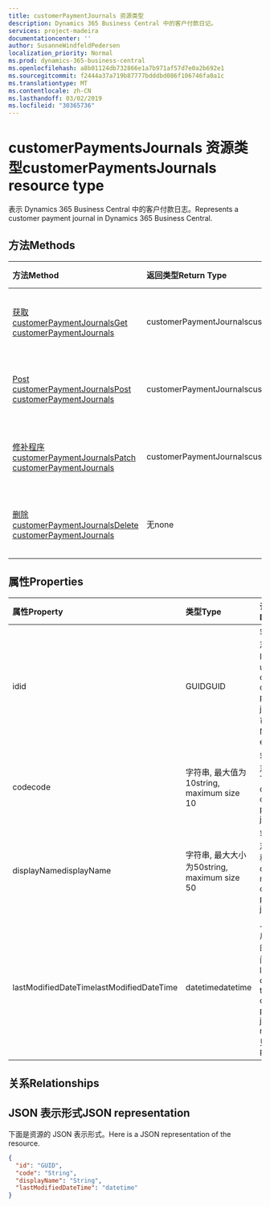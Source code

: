 ```yaml
---
title: customerPaymentJournals 资源类型
description: Dynamics 365 Business Central 中的客户付款日记。
services: project-madeira
documentationcenter: ''
author: SusanneWindfeldPedersen
localization_priority: Normal
ms.prod: dynamics-365-business-central
ms.openlocfilehash: a8b01124db732866e1a7b971af57d7e0a2b692e1
ms.sourcegitcommit: f2444a37a719b87777bdddbd086f106746fa0a1c
ms.translationtype: MT
ms.contentlocale: zh-CN
ms.lasthandoff: 03/02/2019
ms.locfileid: "30365736"
---
```

# <a name="customerpaymentsjournals-resource-type"></a><span data-ttu-id="800ff-103">customerPaymentsJournals 资源类型</span><span class="sxs-lookup"><span data-stu-id="800ff-103">customerPaymentsJournals resource type</span></span>
<span data-ttu-id="800ff-104">表示 Dynamics 365 Business Central 中的客户付款日志。</span><span class="sxs-lookup"><span data-stu-id="800ff-104">Represents a customer payment journal in Dynamics 365 Business Central.</span></span>

## <a name="methods"></a><span data-ttu-id="800ff-105">方法</span><span class="sxs-lookup"><span data-stu-id="800ff-105">Methods</span></span>

| <span data-ttu-id="800ff-106">方法</span><span class="sxs-lookup"><span data-stu-id="800ff-106">Method</span></span>               | <span data-ttu-id="800ff-107">返回类型</span><span class="sxs-lookup"><span data-stu-id="800ff-107">Return Type</span></span>             |<span data-ttu-id="800ff-108">说明</span><span class="sxs-lookup"><span data-stu-id="800ff-108">Description</span></span>                      |
|:---------------------|:------------------------|:--------------------------------|
|[<span data-ttu-id="800ff-109">获取 customerPaymentJournals</span><span class="sxs-lookup"><span data-stu-id="800ff-109">Get customerPaymentJournals</span></span>](../api/dynamics-customerpaymentsjournal-get.md)      |<span data-ttu-id="800ff-110">customerPaymentJournals</span><span class="sxs-lookup"><span data-stu-id="800ff-110">customerPaymentJournals</span></span>|<span data-ttu-id="800ff-111">获取客户付款日志。</span><span class="sxs-lookup"><span data-stu-id="800ff-111">Gets a customer payment journal.</span></span>   |
|[<span data-ttu-id="800ff-112">Post customerPaymentJournals</span><span class="sxs-lookup"><span data-stu-id="800ff-112">Post customerPaymentJournals</span></span>](../api/dynamics-create-customerpaymentsjournal.md)  |<span data-ttu-id="800ff-113">customerPaymentJournals</span><span class="sxs-lookup"><span data-stu-id="800ff-113">customerPaymentJournals</span></span>|<span data-ttu-id="800ff-114">创建客户付款日志。</span><span class="sxs-lookup"><span data-stu-id="800ff-114">Creates a customer payment journal.</span></span>|
|[<span data-ttu-id="800ff-115">修补程序 customerPaymentJournals</span><span class="sxs-lookup"><span data-stu-id="800ff-115">Patch customerPaymentJournals</span></span>](../api/dynamics-customerpaymentsjournal-update.md) |<span data-ttu-id="800ff-116">customerPaymentJournals</span><span class="sxs-lookup"><span data-stu-id="800ff-116">customerPaymentJournals</span></span>|<span data-ttu-id="800ff-117">更新客户付款日志。</span><span class="sxs-lookup"><span data-stu-id="800ff-117">Updates a customer payment journal.</span></span>|
|[<span data-ttu-id="800ff-118">删除 customerPaymentJournals</span><span class="sxs-lookup"><span data-stu-id="800ff-118">Delete customerPaymentJournals</span></span>](../api/dynamics-customerpaymentsjournal-delete.md)|<span data-ttu-id="800ff-119">无</span><span class="sxs-lookup"><span data-stu-id="800ff-119">none</span></span>                     |<span data-ttu-id="800ff-120">删除客户付款日志。</span><span class="sxs-lookup"><span data-stu-id="800ff-120">Deletes a customer payment journal.</span></span>|

## <a name="properties"></a><span data-ttu-id="800ff-121">属性</span><span class="sxs-lookup"><span data-stu-id="800ff-121">Properties</span></span>
| <span data-ttu-id="800ff-122">属性</span><span class="sxs-lookup"><span data-stu-id="800ff-122">Property</span></span>           | <span data-ttu-id="800ff-123">类型</span><span class="sxs-lookup"><span data-stu-id="800ff-123">Type</span></span>                  |<span data-ttu-id="800ff-124">说明</span><span class="sxs-lookup"><span data-stu-id="800ff-124">Description</span></span>                                                             |
|:-------------------|:----------------------|:-----------------------------------------------------------------------|
|<span data-ttu-id="800ff-125">id</span><span class="sxs-lookup"><span data-stu-id="800ff-125">id</span></span>                  |<span data-ttu-id="800ff-126">GUID</span><span class="sxs-lookup"><span data-stu-id="800ff-126">GUID</span></span>                   |<span data-ttu-id="800ff-127">客户付款日志的唯一 ID。</span><span class="sxs-lookup"><span data-stu-id="800ff-127">The unique ID of the customer payment journal.</span></span> <span data-ttu-id="800ff-128">不可编辑。</span><span class="sxs-lookup"><span data-stu-id="800ff-128">Non-editable.</span></span>           |
|<span data-ttu-id="800ff-129">code</span><span class="sxs-lookup"><span data-stu-id="800ff-129">code</span></span>                |<span data-ttu-id="800ff-130">字符串, 最大值为10</span><span class="sxs-lookup"><span data-stu-id="800ff-130">string, maximum size 10</span></span>| <span data-ttu-id="800ff-131">客户付款日志的代码。</span><span class="sxs-lookup"><span data-stu-id="800ff-131">The code of the customer payment journal.</span></span>                             |
|<span data-ttu-id="800ff-132">displayName</span><span class="sxs-lookup"><span data-stu-id="800ff-132">displayName</span></span>         |<span data-ttu-id="800ff-133">字符串, 最大大小为50</span><span class="sxs-lookup"><span data-stu-id="800ff-133">string, maximum size 50</span></span>| <span data-ttu-id="800ff-134">客户付款日志的显示名称。</span><span class="sxs-lookup"><span data-stu-id="800ff-134">The display name of the customer payment journal.</span></span>                     |
|<span data-ttu-id="800ff-135">lastModifiedDateTime</span><span class="sxs-lookup"><span data-stu-id="800ff-135">lastModifiedDateTime</span></span>|<span data-ttu-id="800ff-136">datetime</span><span class="sxs-lookup"><span data-stu-id="800ff-136">datetime</span></span>               |<span data-ttu-id="800ff-137">上次修改客户付款日志的日期/时间。</span><span class="sxs-lookup"><span data-stu-id="800ff-137">The last datetime the customer payment journal was modified.</span></span> <span data-ttu-id="800ff-138">只读。</span><span class="sxs-lookup"><span data-stu-id="800ff-138">Read-Only.</span></span>|

## <a name="relationships"></a><span data-ttu-id="800ff-139">关系</span><span class="sxs-lookup"><span data-stu-id="800ff-139">Relationships</span></span>

## <a name="json-representation"></a><span data-ttu-id="800ff-140">JSON 表示形式</span><span class="sxs-lookup"><span data-stu-id="800ff-140">JSON representation</span></span>

<span data-ttu-id="800ff-141">下面是资源的 JSON 表示形式。</span><span class="sxs-lookup"><span data-stu-id="800ff-141">Here is a JSON representation of the resource.</span></span>


```json
{
  "id": "GUID",
  "code": "String",
  "displayName": "String",
  "lastModifiedDateTime": "datetime"
}
```

